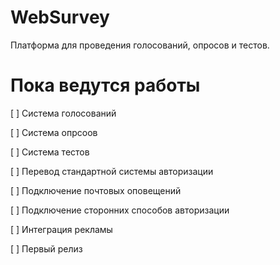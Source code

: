 # WebSurvey
Платформа для проведения голосований, опросов и тестов.

# Пока ведутся работы
[ ] Система голосований

[ ] Система опрсоов

[ ] Система тестов

[ ] Перевод стандартной системы авторизации

[ ] Подключение почтовых оповещений

[ ] Подключение сторонних способов авторизации

[ ] Интеграция рекламы

[ ] Первый релиз
